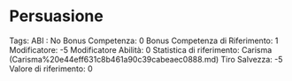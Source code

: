# Persuasione

Tags: ABI
: No
Bonus Competenza: 0
Bonus Competenza di Riferimento: 1
Modificatore: -5
Modificatore  Abilità: 0
Statistica di riferimento: Carisma (Carisma%20e44eff631c8b461a90c39cabeaec0888.md)
Tiro Salvezza: -5
Valore di riferimento: 0